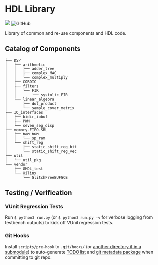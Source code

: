 # HDL Library


[![](https://github.com/JohnnyGOX17/hdl-lib/workflows/VUnit%20Tests/badge.svg)](https://github.com/JohnnyGOX17/hdl-lib/actions)
![GitHub](https://img.shields.io/github/license/JohnnyGOX17/hdl-lib)

Library of common and re-use components and HDL code.

## Catalog of Components

```
├── DSP
│   ├── arithmetic
│   │   ├── adder_tree
│   │   ├── complex_MAC
│   │   └── complex_multiply
│   ├── CORDIC
│   ├── filters
│   │   └── FIR
│   │       └── systolic_FIR
│   └── linear_algebra
│       ├── dot_product
│       └── sample_covar_matrix
├── IO_interfaces
│   ├── bidir_iobuf
│   ├── PWM
│   └── seven_seg_disp
├── memory-FIFO-SRL
│   ├── RAM-ROM
│   │   └── sp_ram
│   └── shift_reg
│       ├── static_shift_reg_bit
│       └── static_shift_reg_vec
├── util
│   └── util_pkg
└── vendor
    ├── GHDL_test
    └── Xilinx
        └── GlitchFreeBUFGCE
```

## Testing / Verification

### VUnit Regression Tests

Run `$ python3 run.py` (or `$ python3 run.py -v` for verbose logging from testbench outputs) to kick off VUnit regression tests.

### Git Hooks

Install `scripts/pre-hook` to `.git/hooks/` (or [another directory if in a submodule](https://stackoverflow.com/a/15146529)) to auto-generate [TODO list](TODO_list.md) and [git metadata package](util/hdl_lib_git_info.pkg) when committing to git repo.


